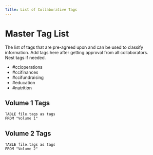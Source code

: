 ```yaml
---
Title: List of Collaborative Tags
---
```


# Master Tag List
The list of tags that are pre-agreed upon and can be used to classify information. Add tags here after getting approval from all collaborators. Nest tags if needed.

- #ccioperations
- #ccifinances
- #ccifundraising
- #education
- #nutrition


## Volume 1 Tags

 
```dataview 
TABLE file.tags as tags
FROM "Volume 1" 
```


## Volume 2 Tags

 
```dataview 
TABLE file.tags as tags
FROM "Volume 2" 
```
